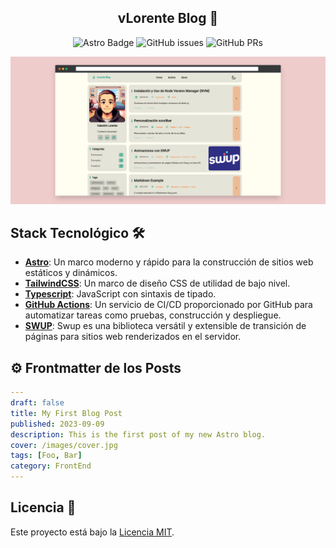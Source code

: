 <div align="center">
<h2>
    vLorente Blog 🚀
</h2>

</div>

<p></p>

<div align="center">

![Astro Badge](https://img.shields.io/badge/Astro-BC52EE?logo=astro&logoColor=fff&style=flat)
![GitHub issues](https://img.shields.io/github/issues/vlorente/seritracker)
![GitHub PRs](https://img.shields.io/github/issues-pr/vlorente/seritracker)

</div>

<img src="portada.png"></img>

## Stack Tecnológico 🛠️

- [**Astro**](https://astro.build/): Un marco moderno y rápido para la construcción de sitios web estáticos y dinámicos.
- [**TailwindCSS**](https://tailwindcss.com/): Un marco de diseño CSS de utilidad de bajo nivel.
- [**Typescript**](https://vitest.dev/): JavaScript con sintaxis de tipado.
- [**GitHub Actions**](https://github.com/features/actions): Un servicio de CI/CD proporcionado por GitHub para automatizar tareas como pruebas, construcción y despliegue.
- [**SWUP**](https://swup.js.org/): Swup es una biblioteca versátil y extensible de transición de páginas para sitios web renderizados en el servidor.

## ⚙️ Frontmatter de los Posts

```yaml
---
draft: false
title: My First Blog Post
published: 2023-09-09
description: This is the first post of my new Astro blog.
cover: /images/cover.jpg
tags: [Foo, Bar]
category: FrontEnd
---
```

## Licencia 📝

Este proyecto está bajo la [Licencia MIT](LICENSE.txt).
